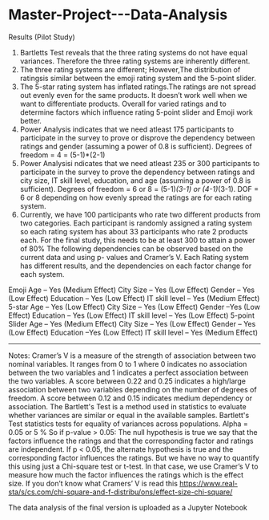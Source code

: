 # Master-Project---Data-Analysis

Results (Pilot Study)


1. Bartletts Test reveals that the three rating systems do not have equal variances. Therefore the three rating systems are inherently different.
2. The three rating systems are different; However,The distribution of ratingsis similar between the emoji rating system and the 5-point slider.
3. The 5-star rating system has inflated ratings.The ratings are not spread out evenly even for the same products. It doesn’t work well when we want to differentiate products. Overall for varied ratings and to determine factors which influence rating 5-point slider and Emoji work better.
4. Power Analysis indicates that we need atleast 175 participants to participate in the survey to prove or disprove the dependency between ratings and gender (assuming a power of 0.8 is sufficient). Degrees of freedom = 4 = (5-1)*(2-1)
5. Power Analysisi ndicates that we need atleast 235 or 300 participants to participate in the survey to prove the dependency between ratings and city size, IT skill level, education, and age (assuming a power of 0.8 is sufficient). Degrees of freedom = 6 or 8 = (5-1)*(3-1) or (4-1)*(3-1). DOF = 6 or 8 depending on how evenly spread the ratings are for each rating system.
6. Currently, we have 100 participants who rate two different products from two categories. Each participant is randomly assigned a rating system so each rating system has about 33 participants who rate 2 products each. For the final study, this needs to be at least 300 to attain a power of 80%
The following dependencies can be observed based on the current data and using p- values and Cramer’s V. Each Rating system has different results, and the dependencies on each factor change for each system.

Emoji
Age – Yes (Medium Effect)
City Size – Yes (Low Effect) Gender – Yes (Low Effect) Education – Yes (Low Effect)
IT skill level – Yes (Medium Effect)
5-star
Age – Yes (Low Effect)
City Size – Yes (Low Effect) Gender –Yes (Low Effect) Education – Yes (Low Effect) IT skill level – Yes (Low Effect)
5-point Slider
Age – Yes (Medium Effect)
City Size – Yes (Low Effect) Gender – Yes (Low Effect) Education –Yes (Low Effect)
IT skill level – Yes (Medium Effect)
     
************************************************************************************************
Notes: Cramer’s V is a measure of the strength of association between two nominal variables. It ranges from 0 to 1 where 0 indicates no association between the two variables and 1 indicates a perfect association between the two variables.
A score between 0.22 and 0.25 indicates a high/large association between two variables depending on the number of degrees of freedom. A score between 0.12 and 0.15 indicates medium dependency or association.
The Bartlett's Test is a method used in statistics to evaluate whether variances are similar or equal in the available samples. Bartlett's Test statistics tests for equality of variances across populations.
Alpha = 0.05 or 5 % So if p-value > 0.05: The null hypothesis is true we say that the factors influence the ratings and that the corresponding factor and ratings are independent. If p < 0.05, the alternate hypothesis is true and the corresponding factor influences the ratings. But we have no way to quantify this using just a Chi-square test or t-test. In that case, we use Cramer’s V to measure how much the factor influences the ratings which is the effect size.
If you don’t know what Cramers’ V is read this
https://www.real-sta/s/cs.com/chi-square-and-f-distribu/ons/effect-size-chi-square/




The data analysis of the final version is uploaded as a Jupyter Notebook
